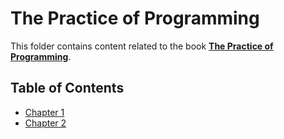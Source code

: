 # The Practice of Programming

This folder contains content related to the book [**The Practice of Programming**](https://www.cs.princeton.edu/~bwk/tpop.webpage/).

## Table of Contents
- [Chapter 1](chapter_01)
- [Chapter 2](chapter_02)
